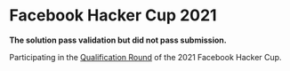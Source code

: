 # Facebook Hacker Cup 2021  

**The solution pass validation but did not pass submission.**

Participating in the [Qualification Round](#https://www.facebook.com/codingcompetitions/hacker-cup/2021/qualification-round) of the 2021 Facebook Hacker Cup.